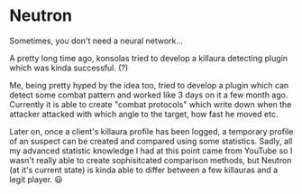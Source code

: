 # Neutron
Sometimes, you don't need a neural network...

A pretty long time ago, konsolas tried to develop a killaura detecting plugin which was kinda successful. (?)

Me, being pretty hyped by the idea too, tried to develop a plugin which can detect some combat pattern and worked like 3 days on it a few month ago.
Currently it is able to create "combat protocols" which write down when the attacker attacked with which angle to the target, how fast he moved etc.

Later on, once a client's killaura profile has been logged, a temporary profile of an suspect can be created and compared using some statistics.
Sadly, all my advanced statistic knowledge I had at this point came from YouTube so I wasn't really able to create sophisitcated comparison methods,
but Neutron (at it's current state) is kinda able to differ between a few killauras and a legit player. :smiley:

